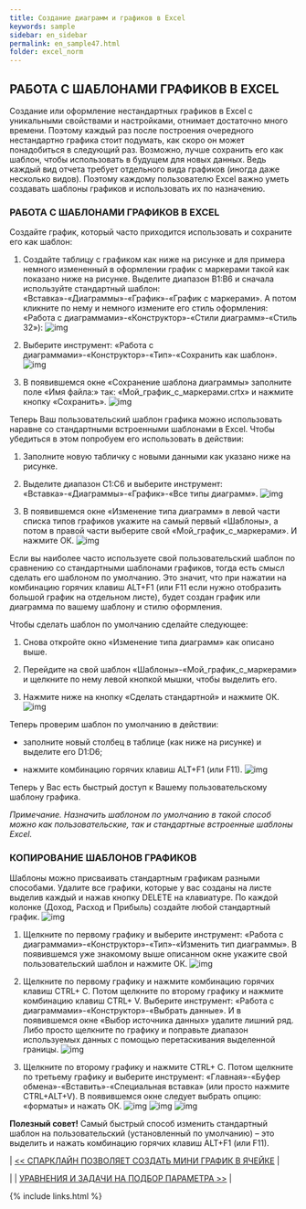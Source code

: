 ```yaml
---
title: Создание диаграмм и графиков в Excel
keywords: sample
sidebar: en_sidebar
permalink: en_sample47.html
folder: excel_norm
---
```


## РАБОТА С ШАБЛОНАМИ ГРАФИКОВ В EXCEL

Создание или оформление нестандартных графиков в Excel с уникальными свойствами и настройками, отнимает достаточно много времени. Поэтому каждый раз после построения очередного нестандартно графика стоит подумать, как скоро он может понадобиться в следующий раз. Возможно, лучше сохранить его как шаблон, чтобы использовать в будущем для новых данных. Ведь каждый вид отчета требует отдельного вида графиков (иногда даже несколько видов). Поэтому каждому пользователю Excel важно уметь создавать шаблоны графиков и использовать их по назначению.

### РАБОТА С ШАБЛОНАМИ ГРАФИКОВ В EXCEL

Создайте график, который часто приходится использовать и сохраните его как шаблон:

1. Создайте таблицу с графиком как ниже на рисунке и для примера немного измененный в оформлении график с маркерами такой как показано ниже на рисунке. Выделите диапазон B1:B6 и сначала используйте стандартный шаблон: «Вставка»-«Диаграммы»-«График»-«График с маркерами». А потом кликните по нему и немного измените его стиль оформления: «Работа с диаграммами»-«Конструктор»-«Стили диаграмм»-«Стиль 32»):
        ![img](/images/img.png)
  
2. Выберите инструмент: «Работа с диаграммами»-«Конструктор»-«Тип»-«Сохранить как шаблон».
        ![img](/images/img.png)
  
3. В появившемся окне «Сохранение шаблона диаграммы» заполните поле «Имя файла:» так: «Мой_график_с_маркерами.crtx» и нажмите кнопку «Сохранить».
        ![img](/images/img.png)

Теперь Ваш пользовательский шаблон графика можно использовать наравне со стандартными встроенными шаблонами в Excel. Чтобы убедиться в этом попробуем его использовать в действии:

1. Заполните новую табличку с новыми данными как указано ниже на рисунке.

2. Выделите диапазон C1:C6 и выберите инструмент: «Вставка»-«Диаграммы»-«График»-«Все типы диаграмм».
        ![img](/images/img.png)

3. В появившемся окне «Изменение типа диаграмм» в левой части списка типов графиков укажите на самый первый «Шаблоны», а потом в правой части выберите свой «Мой_график_с_маркерами». И нажмите ОК.
        ![img](/images/img.png)
 
Если вы наиболее часто используете свой пользовательский шаблон по сравнению со стандартными шаблонами графиков, тогда есть смысл сделать его шаблоном по умолчанию. Это значит, что при нажатии на комбинацию горячих клавиш ALT+F1 (или F11 если нужно отобразить большой график на отдельном листе), будет создан график или диаграмма по вашему шаблону и стилю оформления.

Чтобы сделать шаблон по умолчанию сделайте следующее:

1. Снова откройте окно «Изменение типа диаграмм» как описано выше.

2. Перейдите на свой шаблон «Шаблоны»-«Мой_график_с_маркерами» и щелкните по нему левой кнопкой мышки, чтобы выделить его.

3. Нажмите ниже на кнопку «Сделать стандартной» и нажмите ОК.
        ![img](/images/img.png)

Теперь проверим шаблон по умолчанию в действии:

* заполните новый столбец в таблице (как ниже на рисунке) и выделите его D1:D6;

* нажмите комбинацию горячих клавиш ALT+F1 (или F11).
        ![img](/images/img.png)

Теперь у Вас есть быстрый доступ к Вашему пользовательскому шаблону графика.

_Примечание. Назначить шаблоном по умолчанию в такой способ можно как пользовательские, так и стандартные встроенные шаблоны Excel._

### КОПИРОВАНИЕ ШАБЛОНОВ ГРАФИКОВ

Шаблоны можно присваивать стандартным графикам разными способами. Удалите все графики, которые у вас созданы на листе выделив каждый и нажав кнопку DELETE на клавиатуре. По каждой колонке (Доход, Расход и Прибыль) создайте любой стандартный график.
        ![img](/images/img.png)

1. Щелкните по первому графику и выберите инструмент: «Работа с диаграммами»-«Конструктор»-«Тип»-«Изменить тип диаграммы». В появившемся уже знакомому выше описанном окне укажите свой пользовательский шаблон и нажмите ОК.
        ![img](/images/img.png)

2. Щелкните по первому графику и нажмите комбинацию горячих клавиш CTRL+ C. Потом щелкните по второму графику и нажмите комбинацию клавиш CTRL+ V. Выберите инструмент: «Работа с диаграммами»-«Конструктор»-«Выбрать данные». И в появившемся окне «Выбор источника данных» удалите лишний ряд. Либо просто щелкните по графику и поправьте диапазон используемых данных с помощью перетаскивания выделенной границы.
        ![img](/images/img.png)
   
3. Щелкните по второму графику и нажмите CTRL+ C. Потом щелкните по третьему графику и выберите инструмент: «Главная»-«Буфер обмена»-«Вставить»-«Специальная вставка» (или просто нажмите CTRL+ALT+V). В появившемся окне следует выбрать опцию: «форматы» и нажать ОК.
        ![img](/images/img.png) ![img](/images/img.png) ![img](/images/img.png)

**Полезный совет!** Самый быстрый способ изменить стандартный шаблон на пользовательский (установленный по умолчанию) – это выделить и нажать комбинацию горячих клавиш ALT+F1 (или F11).

| [<< СПАРКЛАЙН ПОЗВОЛЯЕТ СОЗДАТЬ МИНИ ГРАФИК В ЯЧЕЙКЕ](en_sample46.html) |

| | [УРАВНЕНИЯ И ЗАДАЧИ НА ПОДБОР ПАРАМЕТРА >>](en_sample48.html) |

{% include links.html %}